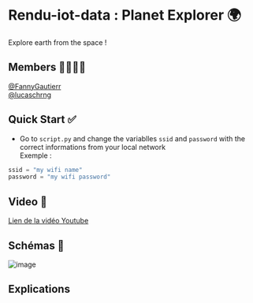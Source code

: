 # Rendu-iot-data : Planet Explorer 🌍

Explore earth from the space !

## Members 👩‍💻🧑‍💻
 [@FannyGautierr](https://github.com/FannyGautierr) <br>
 [@lucaschrng](https://github.com/lucaschrng)
 
## Quick Start ✅
* Go to `script.py` and change the variablles `ssid` and `password` with the correct informations from your local network <br/> 
Exemple : 
```py
ssid = "my wifi name"
password = "my wifi password"
```

 
## Video 🎥
[Lien de la vidéo Youtube]()

## Schémas 📝
![image](./electronicsshematics.png)


## Explications

